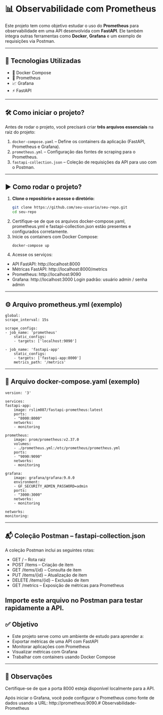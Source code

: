 # 📊 Observabilidade com Prometheus

Este projeto tem como objetivo estudar o uso do **Prometheus** para observabilidade em uma API desenvolvida com **FastAPI**. Ele também integra outras ferramentas como **Docker**, **Grafana** e um exemplo de requisições via Postman.

---

## 🚀 Tecnologias Utilizadas

- 🐳 Docker Compose  
- 🔭 Prometheus  
- 📈 Grafana  
- ⚡ FastAPI

---

## 🛠️ Como iniciar o projeto?

Antes de rodar o projeto, você precisará criar **três arquivos essenciais** na raiz do projeto:

1. `docker-compose.yaml` – Define os containers da aplicação (FastAPI, Prometheus e Grafana).  
2. `prometheus.yml` – Configuração das fontes de scraping para o Prometheus.  
3. `fastapi-collection.json` – Coleção de requisições da API para uso com o Postman.

---

## ▶️ Como rodar o projeto?

1. **Clone o repositório e acesse o diretório:**
   ```bash
   git clone https://github.com/seu-usuario/seu-repo.git
   cd seu-repo

2. Certifique-se de que os arquivos docker-compose.yaml, prometheus.yml e fastapi-collection.json estão presentes e configurados corretamente.
3. Inicie os containers com Docker Compose:
    ``` 
    docker-compose up

4. Acesse os serviços:

- API FastAPI: http://localhost:8000
- Métricas FastAPI: http://localhost:8000/metrics
- Prometheus: http://localhost:9090
- Grafana: http://localhost:3000
      Login padrão: usuário admin / senha admin
---
## ⚙️ Arquivo prometheus.yml (exemplo)
    global:
    scrape_interval: 15s

    scrape_configs:
    - job_name: 'prometheus'
        static_configs:
        - targets: ['localhost:9090']

    - job_name: 'fastapi-app'
        static_configs:
        - targets: ['fastapi-app:8000']
        metrics_path: '/metrics'
---
## 🐳 Arquivo docker-compose.yaml (exemplo)
    version: '3'

    services:
    fastapi-app:
        image: rslim087/fastapi-prometheus:latest
        ports:
        - "8000:8000"
        networks:
        - monitoring

    prometheus:
        image: prom/prometheus:v2.37.0
        volumes:
        - ./prometheus.yml:/etc/prometheus/prometheus.yml
        ports:
        - "9090:9090"
        networks:
        - monitoring

    grafana:
        image: grafana/grafana:9.0.0
        environment:
        - GF_SECURITY_ADMIN_PASSWORD=admin
        ports:
        - "3000:3000"
        networks:
        - monitoring

    networks:
    monitoring:

---
## 📬 Coleção Postman – fastapi-collection.json
A coleção Postman inclui as seguintes rotas:

- GET / – Rota raiz
- POST /items – Criação de item
- GET /items/{id} – Consulta de item
- PUT /items/{id} – Atualização de item
- DELETE /items/{id} – Exclusão de item
- GET /metrics – Exposição de métricas para Prometheus

Importe este arquivo no Postman para testar rapidamente a API.
---
## ✅ Objetivo
- Este projeto serve como um ambiente de estudo para aprender a:
- Exportar métricas de uma API com FastAPI
- Monitorar aplicações com Prometheus
- Visualizar métricas com Grafana
- Trabalhar com containers usando Docker Compose
---
## 📌 Observações
Certifique-se de que a porta 8000 esteja disponível localmente para a API.

Após iniciar o Grafana, você pode configurar o Prometheus como fonte de dados usando a URL: http://prometheus:9090.# Observabilidade-Prometheus
